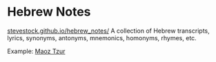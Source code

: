# Hebrew Notes
[stevestock.github.io/hebrew_notes/](https://stevestock.github.io/hebrew_notes/)
A collection of Hebrew transcripts, lyrics, synonyms, antonyms, mnemonics, homonyms, rhymes, etc.

Example: [Maoz Tzur](maoz_tzur.md)
